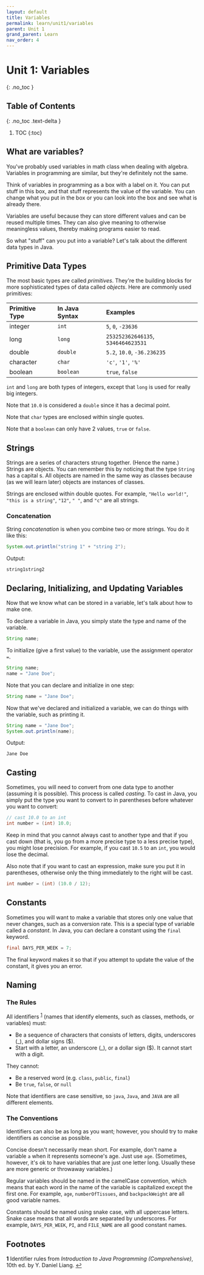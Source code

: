 ```yaml
---
layout: default
title: Variables
permalink: learn/unit1/variables
parent: Unit 1
grand_parent: Learn
nav_order: 4
---
```


# Unit 1: Variables

{: .no_toc }

## Table of Contents

{: .no_toc .text-delta }

1. TOC
   {:toc}

## What are variables?

You've probably used variables in math class when dealing with algebra. Variables in programming are similar, but they're definitely not the same.

Think of variables in programming as a box with a label on it. You can put stuff in this box, and that stuff represents the value of the variable. You can change what you put in the box or you can look into the box and see what is already there.

Variables are useful because they can store different values and can be reused multiple times. They can also give meaning to otherwise meaningless values, thereby making programs easier to read.

So what "stuff" can you put into a variable? Let's talk about the different data types in Java.

## Primitive Data Types

The most basic types are called _primitives_. They're the building blocks for more sophisticated types of data called _objects_. Here are commonly used primitives:

| Primitive Type | In Java Syntax | Examples                           |
| :------------- | :------------- | :--------------------------------- |
| integer        | `int`          | `5`, `0`, `-23636`                 |
| long           | `long`         | `253252362646135`, `5346464623531` |
| double         | `double`       | `5.2`, `10.0`, `-36.236235`        |
| character      | `char`         | `'c'`, `'1'`, `'%'`                |
| boolean        | `boolean`      | `true`, `false`                    |

`int` and `long` are both types of integers, except that `long` is used for really big integers.

Note that `10.0` is considered a `double` since it has a decimal point.

Note that `char` types are enclosed within single quotes.

Note that a `boolean` can only have 2 values, `true` or `false`.

## Strings

Strings are a series of characters strung together. (Hence the name.) Strings are objects. You can remember this by noticing that the type `String` has a capital s. All objects are named in the same way as classes because (as we will learn later) objects are instances of classes.

Strings are enclosed within double quotes. For example, `"Hello world!"`, `"this is a string"`, `"12"`, `" "`, and `"c"` are all strings.

### Concatenation

String _concatenation_ is when you combine two or more strings. You do it like this:

```java
System.out.println("string 1" + "string 2");
```

Output:

```
string1string2
```

## Declaring, Initializing, and Updating Variables

Now that we know what can be stored in a variable, let's talk about how to make one.

To declare a variable in Java, you simply state the type and name of the variable.

```java
String name;
```

To initialize (give a first value) to the variable, use the assignment operator `=`.

```java
String name;
name = "Jane Doe";
```

Note that you can declare and initialize in one step:

```java
String name = "Jane Doe";
```

Now that we've declared and initialized a variable, we can do things with the variable, such as printing it.

```java
String name = "Jane Doe";
System.out.println(name);
```

Output:

```
Jane Doe
```

## Casting

Sometimes, you will need to convert from one data type to another (assuming it is possible). This process is called _casting_. To cast in Java, you simply put the type you want to convert to in parentheses before whatever you want to convert:

```java
// cast 10.0 to an int
int number = (int) 10.0;
```

Keep in mind that you cannot always cast to another type and that if you cast down (that is, you go from a more precise type to a less precise type), you might lose precision. For example, if you cast `10.5` to an `int`, you would lose the decimal.

Also note that if you want to cast an expression, make sure you put it in parentheses, otherwise only the thing immediately to the right will be cast.

```java
int number = (int) (10.0 / 12);
```

## Constants

Sometimes you will want to make a variable that stores only one value that never changes, such as a conversion rate. This is a special type of variable called a _constant_. In Java, you can declare a constant using the `final` keyword.

```java
final DAYS_PER_WEEK = 7;
```

The final keyword makes it so that if you attempt to update the value of the constant, it gives you an error.

## Naming

### The Rules

All identifiers <sup id="a1">[1](#f1)</sup> (names that identify elements, such as classes, methods, or variables) must:

-   Be a sequence of characters that consists of letters, digits, underscores (\_), and dollar signs (\$).
-   Start with a letter, an underscore (\_), or a dollar sign (\$). It cannot start with a digit.

They cannot:

-   Be a reserved word (e.g. `class`, `public`, `final`)
-   Be `true`, `false`, or `null`

Note that identifiers are case sensitive, so `java`, `Java`, and `JAVA` are all different elements.

### The Conventions

Identifiers can also be as long as you want; however, you should try to make identifiers as concise as possible.

Concise doesn't necessarily mean short. For example, don't name a variable `a` when it represents someone's age. Just use `age`. (Sometimes, however, it's ok to have variables that are just one letter long. Usually these are more generic or throwaway variables.)

Regular variables should be named in the camelCase convention, which means that each word in the name of the variable is capitalized except the first one. For example, `age`, `numberOfTissues`, and `backpackWeight` are all good variable names.

Constants should be named using snake case, with all uppercase letters. Snake case means that all words are separated by underscores. For example, `DAYS_PER_WEEK`, `PI`, and `FILE_NAME` are all good constant names.

## Footnotes

<b id="f1">1</b> Identifier rules from _Introduction to Java Programming (Comprehensive)_, 10th ed. by Y. Daniel Liang. [↩](#a1)
